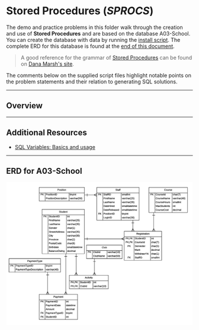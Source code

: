 # Stored Procedures (*SPROCS*)

The demo and practice problems in this folder walk through the creation and use of **Stored Procedures** and are based on the database A03-School. You can create the database with data by running the [install script](../SQL/A03-School.sql). The complete ERD for this database is found at the [end of this document](#erd-for-A03-School).

> A good reference for the grammar of [Stored Procedures](https://dmarshnait.github.io/dmit1508/storedprocedures) can be found on [Dana Marsh's site](https://dmarshnait.github.io/dmit1508/).

The comments below on the supplied script files highlight notable points on the problem statements and their relation to generating SQL solutions.

----

## Overview


----

## Additional Resources

- [SQL Variables: Basics and usage](https://www.sqlshack.com/sql-variables-basics-and-usage/)

----

## ERD for A03-School

![ERD](../SQL/IQSchool-ERD.png)
